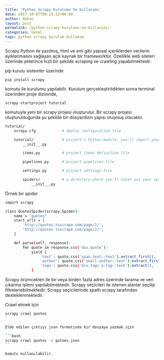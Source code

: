 ```yaml
---
title: 'Python Scrapy Kurulumu Ve Kullanımı'
date: 2017-10-07T00:15:12+00:00
author: Hakan
layout: post
permalink: /python-scrapy-kurulumu-ve-kullanimi/
categories: Genel
tags: python scrapy kurulum kullanım
---
```


Scrapy Python ile yazılmış, html ve xml gibi yapısal içeriklerden verilerin ayıklanmasını sağlayan açık kaynak bir frameworktür. Özellikle web siteleri üzerinde yeterince hızlı bir şekilde scraping ve crawling yapabilmektedir.

pip kurulu sistemler üzerinde

`pip install scrapy`

komutu ile kurulumu yapılabilir. Kurulum gerçekleştirildikten sonra terminal üzerinden proje dizininde,

`scrapy startproject tutorial`

komutuyla yeni bir scrapy projesi oluşturulur. Bir scrapy projesi oluşturulduğunda şu şekilde bir dosya/dizin yapısı oluşmuş olacaktır.

```bash
tutorial/
    scrapy.cfg            # deploy configuration file

    tutorial/             # project's Python module, you'll import your code from here
        __init__.py

        items.py          # project items definition file

        pipelines.py      # project pipelines file

        settings.py       # project settings file

        spiders/          # a directory where you'll later put your spiders
            __init__.py
```

Örnek bir spider 

```bash
import scrapy

class QuotesSpider(scrapy.Spider):
    name = "quotes"
    start_urls = [
        'http://quotes.toscrape.com/page/1/',
        'http://quotes.toscrape.com/page/2/',
    ]

    def parse(self, response):
        for quote in response.css('div.quote'):
            yield {
                'text': quote.css('span.text::text').extract_first(),
                'author': quote.css('small.author::text').extract_first(),
                'tags': quote.css('div.tags a.tag::text').extract(),
            }
```

Scrapy örümcekleri ile bir veya birden fazla adres üzerinde tarama ve veri çıkarma işlemi yapılabilmektedir. Scrapy seçicileri ile istenen alanlar seçilip filtrelenebilmektedir. Scrapy seçicilerinde xpath scrapy tarafından desteklenmektedir.

Crawl etmek için 

```bash
scrapy crawl quotes
`

Elde edilen çıktıyı json formatında bir dosyaya yazmak için

```bash
scrapy crawl quotes -o qutoes.json
``

komutu kullanılabilir.

